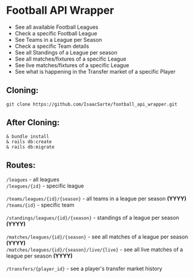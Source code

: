 # Football API Wrapper

* See all available Football Leagues
* Check a specific Football League
* See Teams in a League per Season
* Check a specific Team details
* See all Standings of a League per season
* See all matches/fixtures of a specific League
* See live matches/fixtures of a specific League
* See what is happening in the Transfer market of a specific Player

## Cloning:
`git clone https://github.com/IsaacSarte/football_api_wrapper.git`

## After Cloning:
```
& bundle install
& rails db:create
& rails db:migrate
```

## Routes:

`/leagues` - all leagues
<br/>
`/leagues/{id}` - specific league
<br/><br/>
`/teams/leagues/{id}/{season}` - all teams in a league per season **(YYYY)**
<br/>
`/teams/{id}` - specific team
<br/><br/>
`/standings/leagues/{id}/{season}` - standings of a league per season **(YYYY)**
<br/><br/>
`/matches/leagues/{id}/{season}` - see all matches of a league per season **(YYYY)**
<br/>
`/matches/leagues/{id}/{season}/live/{live}` - see all live matches of a league per season **(YYYY)**
<br/><br/>
`/transfers/{player_id}` - see a player's transfer market history
